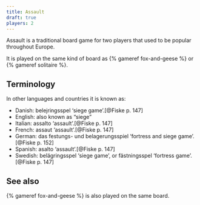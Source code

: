 ```yaml
---
title: Assault
draft: true
players: 2
---
```


<p class="lead">Assault is a traditional board game for two players that used to be popular
throughout Europe.</p>

It is played on the same kind of board as {% gameref fox-and-geese %} or {% gameref solitaire %}.

<!-- excerpt -->

## Terminology

In other languages and countries it is known as:

* Danish: <span lang="da">belejringsspel</span> ‘siege game’.[@Fiske p. 147]
* English: also known as “siege”
* Italian: <span lang="it">assalto</span> ‘assault’.[@Fiske p. 147]
* French: <span lang="fr">assaut</span> ‘assault’.[@Fiske p. 147]
* German: <span lang="de">das festungs- und belagerungsspiel</span> ‘fortress and siege game’.[@Fiske p. 152]
* Spanish: <span lang="es">asalto</span> ‘assault’.[@Fiske p. 147]
* Swedish: <span lang="sv">belägringsspel</span> ‘siege game’, or <span lang="sv">fästningsspel</span> ‘fortress game’.[@Fiske p. 147]

## See also

{% gameref fox-and-geese %} is also played on the same board.
